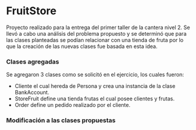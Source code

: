 # FruitStore
Proyecto realizado para la entrega del primer taller de la cantera nivel 2. Se llevó a cabo una análisis del problema propuesto y se determinó que para las clases planteadas se podían relacionar con una tienda de fruta por lo que la creación de las nuevas clases fue basada en esta idea.

### Clases agregadas
Se agregaron 3 clases como se solicitó en el ejercicio, los cuales fueron:
- Cliente el cual hereda de Persona y crea una instancia de la clase BankAccount.
- StoreFruit define una tienda frutas el cual posee clientes y frutas.
- Order define un pedido realizado por el cliente.

### Modificación a las clases propuestas
